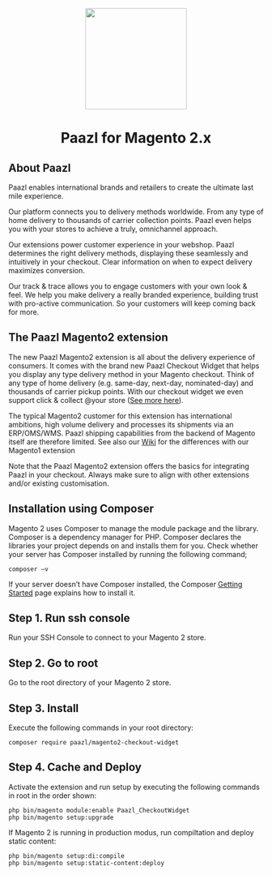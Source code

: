 
<p align="center">
  <img src="https://avatars2.githubusercontent.com/u/11311339?s=460&v=4" width="200"/>
</p>
<h1 align="center">Paazl for Magento 2.x</h2>


<h2>About Paazl</h2>

Paazl enables international brands and retailers to create the ultimate last mile experience.                                            

Our platform connects you to delivery methods worldwide. From any type of home delivery to thousands of carrier collection points. Paazl even helps you with your stores to achieve a truly, omnichannel approach.

Our extensions power customer experience in your webshop. Paazl determines the right delivery methods, displaying these seamlessly and intuitively in your checkout. Clear information on when to expect delivery maximizes conversion.

Our track & trace allows you to engage customers with your own look & feel. We help you make delivery a really branded experience, building trust with pro-active communication. So your customers will keep coming back for more.

<h2>The Paazl Magento2 extension</h2>

The new Paazl Magento2 extension is all about the delivery experience of consumers. It comes with the brand new Paazl Checkout Widget that helps you display any type delivery method in your Magento checkout. Think of any type of home delivery (e.g. same-day, next-day, nominated-day) and thousands of carrier pickup points. With our checkout widget we even support click & collect @your store ([See more here](https://vimeo.com/362771849/)).  

The typical Magento2 customer for this extension has international ambitions, high volume delivery and processes its shipments via an ERP/OMS/WMS. Paazl shipping capabilities from the backend of Magento itself are therefore limited. See also our [Wiki](https://github.com/Paazl/magento2-checkout-widget/wiki) for the differences with our Magento1 extension

Note that the Paazl Magento2 extension offers the basics for integrating Paazl in your checkout. Always make sure to align with other extensions and/or existing customisation.

<h2>Installation using Composer</h2>
Magento 2 uses Composer to manage the module package and the library. Composer is a dependency manager for PHP. Composer declares the libraries your project depends on and installs them for you.
Check whether your server has Composer installed by running the following command;
   
   ```
   composer –v
   ``` 
   
If your server doesn’t have Composer installed, the Composer [Getting Started](https://getcomposer.org/doc/00-intro.md#installation-linux-unix-osx) page explains how to install it.


## Step 1. Run ssh console ##
Run your SSH Console to connect to your Magento 2 store.
## Step 2. Go to root ##
Go to the root directory of your Magento 2 store.
## Step 3. Install ##
Execute the following commands in your root directory:
   ```
composer require paazl/magento2-checkout-widget
   ```
## Step 4. Cache and Deploy ##
Activate the extension and run setup by executing the following commands in root in the order shown:
   ```
   php bin/magento module:enable Paazl_CheckoutWidget
   php bin/magento setup:upgrade
  ```
If Magento 2 is running in production modus, run compiltation and deploy static content:
   ```
php bin/magento setup:di:compile
php bin/magento setup:static-content:deploy
   ```

